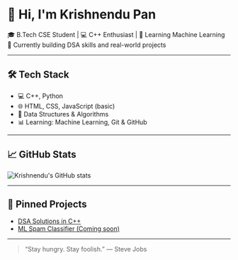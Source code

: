 # 👋 Hi, I'm Krishnendu Pan

🎓 B.Tech CSE Student | 💻 C++ Enthusiast | 🤖 Learning Machine Learning  
🔭 Currently building DSA skills and real-world projects

---

## 🛠️ Tech Stack
- 💻 C++, Python
- 🌐 HTML, CSS, JavaScript (basic)
- 🧠 Data Structures & Algorithms
- 📊 Learning: Machine Learning, Git & GitHub

---

## 📈 GitHub Stats

![Krishnendu's GitHub stats](https://github-readme-stats.vercel.app/api?username=krishnendupan&show_icons=true&theme=radical)

---

## 📌 Pinned Projects
- [DSA Solutions in C++](https://github.com/krishnendupan/dsa-practice)
- [ML Spam Classifier (Coming soon)]()

---

> “Stay hungry. Stay foolish.” — Steve Jobs
